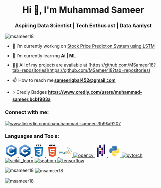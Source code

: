 <h1 align="center">Hi 👋, I'm Muhammad Sameer</h1>
<h3 align="center">Aspiring Data Scientist | Tech Enthusiast | Data Aanlyst</h3>

<p align="left"> <img src="https://komarev.com/ghpvc/?username=msameer18&label=Profile%20views&color=0e75b6&style=flat" alt="msameer18" /> </p>

- 🔭 I’m currently working on [Stock Price Prediction System using LSTM](https://github.com/MSameer18/-EcodeCamp_Internships/tree/main/EcodeCamp_Task_Number_Two)

- 🌱 I’m currently learning **Ai | ML**

- 👨‍💻 All of my projects are available at [https://github.com/MSameer18?tab=repositories](https://github.com/MSameer18?tab=repositories)

- 📫 How to reach me **sameeriqbal452@gmail.com**

- ⚡ Credly Badges **https://www.credly.com/users/muhammad-sameer.bcbf983a**

<h3 align="left">Connect with me:</h3>
<p align="left">
<a href="https://linkedin.com/in/www.linkedin.com/in/muhammad-sameer-3b96a9207" target="blank"><img align="center" src="https://raw.githubusercontent.com/rahuldkjain/github-profile-readme-generator/master/src/images/icons/Social/linked-in-alt.svg" alt="www.linkedin.com/in/muhammad-sameer-3b96a9207" height="30" width="40" /></a>
</p>

<h3 align="left">Languages and Tools:</h3>
<p align="left"> <a href="https://www.cprogramming.com/" target="_blank" rel="noreferrer"> <img src="https://raw.githubusercontent.com/devicons/devicon/master/icons/c/c-original.svg" alt="c" width="40" height="40"/> </a> <a href="https://www.w3schools.com/cpp/" target="_blank" rel="noreferrer"> <img src="https://raw.githubusercontent.com/devicons/devicon/master/icons/cplusplus/cplusplus-original.svg" alt="cplusplus" width="40" height="40"/> </a> <a href="https://www.w3schools.com/css/" target="_blank" rel="noreferrer"> <img src="https://raw.githubusercontent.com/devicons/devicon/master/icons/css3/css3-original-wordmark.svg" alt="css3" width="40" height="40"/> </a> <a href="https://www.w3.org/html/" target="_blank" rel="noreferrer"> <img src="https://raw.githubusercontent.com/devicons/devicon/master/icons/html5/html5-original-wordmark.svg" alt="html5" width="40" height="40"/> </a> <a href="https://www.mysql.com/" target="_blank" rel="noreferrer"> <img src="https://raw.githubusercontent.com/devicons/devicon/master/icons/mysql/mysql-original-wordmark.svg" alt="mysql" width="40" height="40"/> </a> <a href="https://opencv.org/" target="_blank" rel="noreferrer"> <img src="https://www.vectorlogo.zone/logos/opencv/opencv-icon.svg" alt="opencv" width="40" height="40"/> </a> <a href="https://pandas.pydata.org/" target="_blank" rel="noreferrer"> <img src="https://raw.githubusercontent.com/devicons/devicon/2ae2a900d2f041da66e950e4d48052658d850630/icons/pandas/pandas-original.svg" alt="pandas" width="40" height="40"/> </a> <a href="https://www.python.org" target="_blank" rel="noreferrer"> <img src="https://raw.githubusercontent.com/devicons/devicon/master/icons/python/python-original.svg" alt="python" width="40" height="40"/> </a> <a href="https://pytorch.org/" target="_blank" rel="noreferrer"> <img src="https://www.vectorlogo.zone/logos/pytorch/pytorch-icon.svg" alt="pytorch" width="40" height="40"/> </a> <a href="https://scikit-learn.org/" target="_blank" rel="noreferrer"> <img src="https://upload.wikimedia.org/wikipedia/commons/0/05/Scikit_learn_logo_small.svg" alt="scikit_learn" width="40" height="40"/> </a> <a href="https://seaborn.pydata.org/" target="_blank" rel="noreferrer"> <img src="https://seaborn.pydata.org/_images/logo-mark-lightbg.svg" alt="seaborn" width="40" height="40"/> </a> <a href="https://www.tensorflow.org" target="_blank" rel="noreferrer"> <img src="https://www.vectorlogo.zone/logos/tensorflow/tensorflow-icon.svg" alt="tensorflow" width="40" height="40"/> </a> </p>

<p><img align="left" src="https://github-readme-stats.vercel.app/api/top-langs?username=msameer18&show_icons=true&locale=en&layout=compact" alt="msameer18" /></p>

<p>&nbsp;<img align="center" src="https://github-readme-stats.vercel.app/api?username=msameer18&show_icons=true&locale=en" alt="msameer18" /></p>

<p><img align="center" src="https://github-readme-streak-stats.herokuapp.com/?user=msameer18&" alt="msameer18" /></p>
